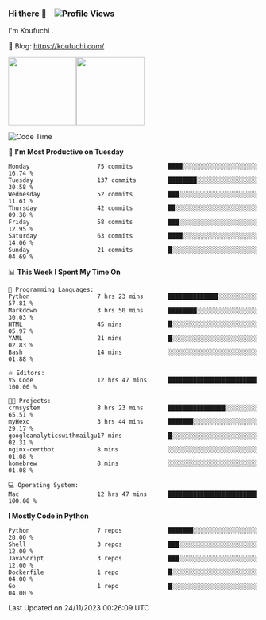 ### Hi there 👋 &nbsp;&nbsp; ![Profile Views](http://img.shields.io/badge/Profile%20Views-1222-blue)

I'm Koufuchi . 

📔 Blog: <https://koufuchi.com/>

<img align="" height="137px" src="https://github-readme-stats-seven-nu-30.vercel.app/api?username=Koufuchi&hide=issues,contribs&show_icons=true&line_height=21&theme=radical&locale=en" /><img align="" height="137px" src="https://github-readme-stats-seven-nu-30.vercel.app/api/top-langs/?username=Koufuchi&layout=compact&hide=blade,html,css,pug,scss&theme=radical&locale=en" />

<!--START_SECTION:waka-->
![Code Time](http://img.shields.io/badge/Code%20Time-186%20hrs%2039%20mins-blue)

📅 **I'm Most Productive on Tuesday** 

```text
Monday                   75 commits          ████░░░░░░░░░░░░░░░░░░░░░   16.74 % 
Tuesday                  137 commits         ████████░░░░░░░░░░░░░░░░░   30.58 % 
Wednesday                52 commits          ███░░░░░░░░░░░░░░░░░░░░░░   11.61 % 
Thursday                 42 commits          ██░░░░░░░░░░░░░░░░░░░░░░░   09.38 % 
Friday                   58 commits          ███░░░░░░░░░░░░░░░░░░░░░░   12.95 % 
Saturday                 63 commits          ████░░░░░░░░░░░░░░░░░░░░░   14.06 % 
Sunday                   21 commits          █░░░░░░░░░░░░░░░░░░░░░░░░   04.69 % 
```


📊 **This Week I Spent My Time On** 

```text
💬 Programming Languages: 
Python                   7 hrs 23 mins       ██████████████░░░░░░░░░░░   57.81 % 
Markdown                 3 hrs 50 mins       ████████░░░░░░░░░░░░░░░░░   30.03 % 
HTML                     45 mins             █░░░░░░░░░░░░░░░░░░░░░░░░   05.97 % 
YAML                     21 mins             █░░░░░░░░░░░░░░░░░░░░░░░░   02.83 % 
Bash                     14 mins             ░░░░░░░░░░░░░░░░░░░░░░░░░   01.88 % 

🔥 Editors: 
VS Code                  12 hrs 47 mins      █████████████████████████   100.00 % 

🐱‍💻 Projects: 
crmsystem                8 hrs 23 mins       ████████████████░░░░░░░░░   65.51 % 
myHexo                   3 hrs 44 mins       ███████░░░░░░░░░░░░░░░░░░   29.17 % 
googleanalyticswithmailgu17 mins             █░░░░░░░░░░░░░░░░░░░░░░░░   02.31 % 
nginx-certbot            8 mins              ░░░░░░░░░░░░░░░░░░░░░░░░░   01.08 % 
homebrew                 8 mins              ░░░░░░░░░░░░░░░░░░░░░░░░░   01.08 % 

💻 Operating System: 
Mac                      12 hrs 47 mins      █████████████████████████   100.00 % 
```

**I Mostly Code in Python** 

```text
Python                   7 repos             ███████░░░░░░░░░░░░░░░░░░   28.00 % 
Shell                    3 repos             ███░░░░░░░░░░░░░░░░░░░░░░   12.00 % 
JavaScript               3 repos             ███░░░░░░░░░░░░░░░░░░░░░░   12.00 % 
Dockerfile               1 repo              █░░░░░░░░░░░░░░░░░░░░░░░░   04.00 % 
Go                       1 repo              █░░░░░░░░░░░░░░░░░░░░░░░░   04.00 % 
```




 Last Updated on 24/11/2023 00:26:09 UTC
<!--END_SECTION:waka-->


